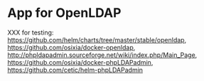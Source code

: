 # App for OpenLDAP

XXX for testing: https://github.com/helm/charts/tree/master/stable/openldap, https://github.com/osixia/docker-openldap, http://phpldapadmin.sourceforge.net/wiki/index.php/Main_Page, https://github.com/osixia/docker-phpLDAPadmin, https://github.com/cetic/helm-phpLDAPadmin
